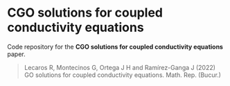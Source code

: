 # CGO solutions for coupled conductivity equations

Code repository for the **CGO solutions for coupled conductivity equations** paper.

> Lecaros R,    Montecinos G, Ortega J H and Ramírez-Ganga J (2022) GO solutions for coupled conductivity equations. Math. Rep. (Bucur.)